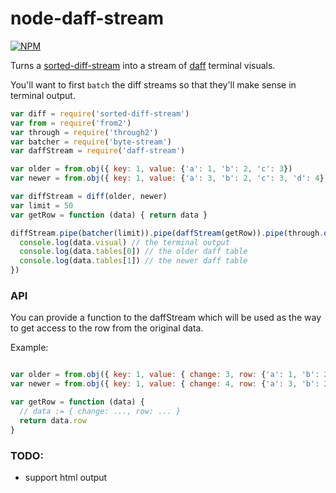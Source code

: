 # node-daff-stream
[![NPM](https://nodei.co/npm/daff-stream.png)](https://nodei.co/npm/daff-stream/)

Turns a [sorted-diff-stream](maxogden/sorted-diff-stream) into a stream of [daff](paulfitz/daff) terminal visuals.

You'll want to first `batch` the diff streams so that they'll make sense in terminal output.

```js
var diff = require('sorted-diff-stream')
var from = require('from2')
var through = require('through2')
var batcher = require('byte-stream')
var daffStream = require('daff-stream')

var older = from.obj({ key: 1, value: {'a': 1, 'b': 2, 'c': 3})
var newer = from.obj({ key: 1, value: {'a': 3, 'b': 2, 'c': 3, 'd': 4})

var diffStream = diff(older, newer)
var limit = 50
var getRow = function (data) { return data }

diffStream.pipe(batcher(limit)).pipe(daffStream(getRow)).pipe(through.obj(data, enc, next) {
  console.log(data.visual) // the terminal output
  console.log(data.tables[0]) // the older daff table
  console.log(data.tables[1]) // the newer daff table
})
```

### API

You can provide a function to the daffStream which will be used as the way to get access to the row from the original data.

Example:
```js

var older = from.obj({ key: 1, value: { change: 3, row: {'a': 1, 'b': 2, 'c': 3}}})
var newer = from.obj({ key: 1, value: { change: 4, row: {'a': 3, 'b': 2, 'c': 3, 'd': 4}}})

var getRow = function (data) {
  // data := { change: ..., row: ... }
  return data.row
}
```

### TODO:
  * support html output
